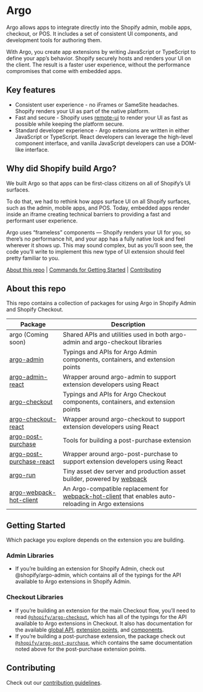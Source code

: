 # Argo

Argo allows apps to integrate directly into the Shopify admin, mobile apps, checkout, or POS. It includes a set of consistent UI components, and development tools for authoring them.

With Argo, you create app extensions by writing JavaScript or TypeScript to define your app’s behavior. Shopify securely hosts and renders your UI on the client. The result is a faster user experience, without the performance compromises that come with embedded apps.

## Key features

- Consistent user experience - no iFrames or SameSite headaches. Shopify renders your UI as part of the native platform.
- Fast and secure -  Shopify uses [remote-ui](https://github.com/Shopify/remote-ui) to render your UI as fast as possible while keeping the platform secure.
- Standard developer experience - Argo extensions are written in either JavaScript or TypeScript. React developers can leverage the high-level component interface, and vanilla JavaScript developers can use a DOM-like interface.

## Why did Shopify build Argo?

We built Argo so that apps can be first-class citizens on all of Shopify’s UI surfaces. 

To do that, we had to rethink how apps surface UI on all Shopify surfaces, such as the admin, mobile apps, and POS. Today, embedded apps render inside an iframe creating technical barriers to providing a fast and performant user experience. 

Argo uses “frameless” components — Shopify renders your UI for you, so there’s no performance hit, and your app has a fully native look and feel wherever it shows up. This may sound complex, but as you’ll soon see, the code you’ll write to implement this new type of UI extension should feel pretty familiar to you. 

[About this repo](#about-this-repo) | [Commands for Getting Started](#getting-started) | [Contributing](#contributing)

## About this repo

This repo contains a collection of packages for using Argo in Shopify Admin and Shopify Checkout.

| Package                                                                   | Description                                                                                                                                                   |
| ------------------------------------------------------------------------- | ------------------------------------------------------------------------------------------------------------------------------------------------------------- |
| argo (Coming soon)                                                        | Shared APIs and utilities used in both argo-admin and argo-checkout libraries                                                                                 |
| [argo-admin](./packages/argo-admin/README.md)                             | Typings and APIs for Argo Admin components, containers, and extension points                                                                                  |
| [argo-admin-react](./packages/argo-admin-react/README.md)                 | Wrapper around argo-admin to support extension developers using React                                                                                         |
| [argo-checkout](./packages/argo-checkout/README.md)                       | Typings and APIs for Argo Checkout components, containers, and extension points                                                                               |
| [argo-checkout-react](./packages/argo-checkout-react/README.md)           | Wrapper around argo-checkout to support extension developers using React                                                                                      |
| [argo-post-purchase](./packages/argo-post-purchase/README.md)             | Tools for building a post-purchase extension                                                                                                                  |
| [argo-post-purchase-react](./packages/argo-post-purchase-react/README.md) | Wrapper around argo-post-purchase to support extension developers using React                                                                                 |
| [argo-run](./packages/argo-run/README.md)                                 | Tiny asset dev server and production asset builder, powered by [webpack](https://webpack.js.org)                                                              |
| [argo-webpack-hot-client](./packages/rgo-webpack-hot-client/README.md)    | An Argo-compatible replacement for [webpack-hot-client](https://github.com/webpack-contrib/webpack-hot-client) that enables auto-reloading in Argo extensions |

## Getting Started

Which package you explore depends on the extension you are building.

### Admin Libraries

- If you’re building an extension for Shopify Admin, check out @shopify/argo-admin, which contains all of the typings for the API available to Argo extensions in Shopify Admin.

### Checkout Libraries

- If you’re building an extension for the main Checkout flow, you’ll need to read [`@shopify/argo-checkout`](packages/argo-checkout), which has all of the typings for the API available to Argo extensions in Checkout. It also has documentation for the available [global API](packages/argo-checkout/documentation/globals.md), [extension points](packages/argo-checkout/documentation/extension-points.md), and [components](packages/argo-checkout/documentation/components.md).
- If you’re building a post-purchase extension, the package check out [`@shopify/argo-post-purchase`](packages/argo-post-purchase), which contains the same documentation noted above for the post-purchase extension points.

## Contributing

Check out our [contribution guidelines](/contributing.md).
